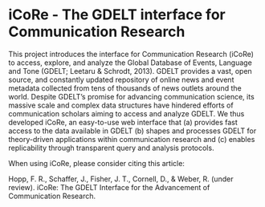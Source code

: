 # iCoRe - The GDELT interface for Communication Research

This project introduces the interface for Communication Research (iCoRe) to access, explore, and analyze the Global Database of Events, Language and Tone (GDELT; Leetaru &amp; Schrodt, 2013). GDELT provides a vast, open source, and constantly updated repository of online news and event metadata collected from tens of thousands of news outlets around the world. Despite GDELT’s promise for advancing communication science, its massive scale and complex data structures have hindered efforts of communication scholars aiming to access and analyze GDELT. We thus developed iCoRe, an easy-to-use web interface that (a) provides fast access to the data available in GDELT (b) shapes and processes GDELT for theory-driven applications within communication research and (c) enables replicability through transparent query and analysis protocols.

When using iCoRe, please consider citing this article:

Hopp, F. R., Schaffer, J., Fisher, J. T., Cornell, D., & Weber, R. (under review). iCoRe: The GDELT Interface for the Advancement of Communication Research. 
